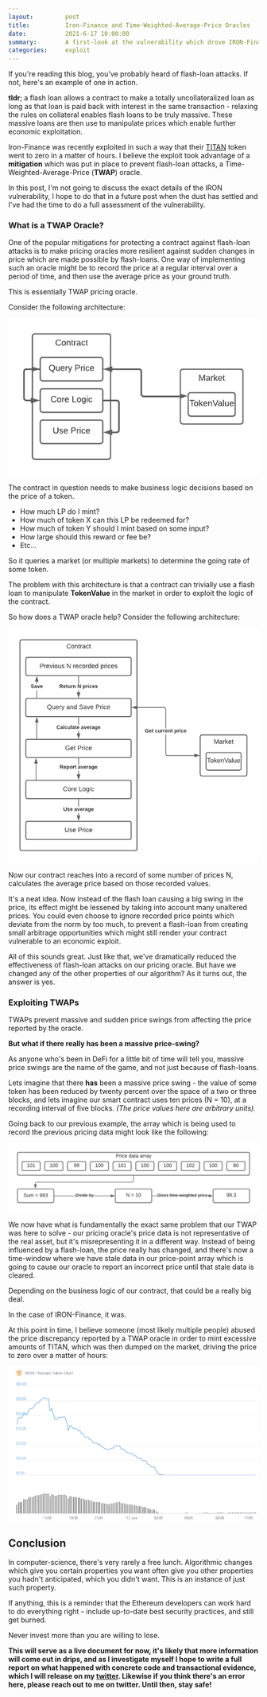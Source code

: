 ```yaml
---
layout:         post
title:          Iron-Finance and Time-Weighted-Average-Price Oracles
date:           2021-6-17 10:00:00
summary:        A first-look at the vulnerability which drove IRON-Finance's TITAN token to zero.
categories:     exploit
---
```


If you're reading this blog, you've probably heard of flash-loan attacks. If not, here's an example of one in action.

 **tldr**; a flash loan allows a contract to make a totally uncollateralized loan as long as that loan is paid back with interest in the same transaction - relaxing the rules on collateral enables flash loans to be truly massive. These massive loans are then use to manipulate prices which enable further economic exploitation.

Iron-Finance was recently exploited in such a way that their [TITAN](https://www.coingecko.com/en/coins/iron-titanium-token) token went to zero in a matter of hours. I believe the exploit took advantage of a **mitigation** which was put in place to prevent flash-loan attacks, a Time-Weighted-Average-Price (**TWAP**) oracle.

In this post, I'm not going to discuss the exact details of the IRON vulnerability, I hope to do that in a future post when the dust has settled and I've had the time to do a full assessment of the vulnerability.

### What is a TWAP Oracle?

One of the popular mitigations for protecting a contract against flash-loan attacks is to make pricing oracles more resilient against sudden changes in price which are made possible by flash-loans. One way of implementing such an oracle might be to record the price at a regular interval over a period of time, and then use the average price as your ground truth.

This is essentially TWAP pricing oracle.

Consider the following architecture:

![single_price_oracle](/images/price_oracle_one.png)

The contract in question needs to make business logic decisions based on the price of a token.

- How much LP do I mint?
- How much of token X can this LP be redeemed for?
- How much of token Y should I mint based on some input?
- How large should this reward or fee be?
- Etc...

So it queries a market (or multiple markets) to determine the going rate of some token.

The problem with this architecture is that a contract can trivially use a flash loan to manipulate **TokenValue** in the market in order to exploit the logic of the contract.

So how does a TWAP oracle help? Consider the following architecture:

![twap_price_oracle](/images/price_oracle_two.png)

Now our contract reaches into a record of some number of prices N,  calculates the average price based on those recorded values.

It's a neat idea. Now instead of the flash loan causing a big swing in the price, its effect might be lessened by taking into account many unaltered prices. You could even choose to ignore recorded price points which deviate from the norm by too much, to prevent a flash-loan from creating small arbitrage opportunities which might still render your contract vulnerable to an economic exploit.

All of this sounds great. Just like that, we've dramatically reduced the effectiveness of flash-loan attacks on our pricing oracle. But have we changed any of the other properties of our algorithm? As it turns out, the answer is yes.

### Exploiting TWAPs

TWAPs prevent massive and sudden price swings from affecting the price reported by the oracle.

**But what if there really has been a massive price-swing?**

As anyone who's been in DeFi for a little bit of time will tell you, massive price swings are the name of the game, and not just because of flash-loans.

Lets imagine that there **has** been a massive price swing - the value of some token has been reduced by twenty percent over the space of a two or three blocks, and lets imagine our smart contract uses ten prices (N = 10), at a recording interval of five blocks. *(The price values here are arbitrary units).*

Going back to our previous example, the array which is being used to record the previous pricing data might look like the following:

![price_points](/images/twap_price_points.png)

We now have what is fundamentally the exact same problem that our TWAP was here to solve - our pricing oracle's price data is not representative of the real asset, but it's misrepresenting it in a different way. Instead of being influenced by a flash-loan, the price really has changed, and there's now a time-window where we have stale data in our price-point array which is going to cause our oracle to report an incorrect price until that stale data is cleared.

Depending on the business logic of our contract, that could be a really big deal.

In the case of IRON-Finance, it was.

At this point in time, I believe someone (most likely multiple people) abused the price discrepancy reported by a TWAP oracle in order to mint excessive amounts of TITAN, which was then dumped on the market, driving the price to zero over a matter of hours:

![titan_price_chart](/images/titan_chart.png)

## Conclusion

In computer-science, there's very rarely a free lunch. Algorithmic changes which give you certain properties you want often give you other properties you hadn't anticipated, which you didn't want. This is an instance of just such property.

If anything, this is a reminder that the Ethereum developers can work hard to do everything right - include up-to-date best security practices, and still get burned.

Never invest more than you are willing to lose.

**This will serve as a live document for now, it's likely that more information will come out in drips, and as I investigate myself I hope to write a full report on what happened with concrete code and transactional evidence, which I will release on my [twitter](https://twitter.com/aftermathdigit). Likewise if you think there's an error here, please reach out to me on twitter. Until then, stay safe!**

